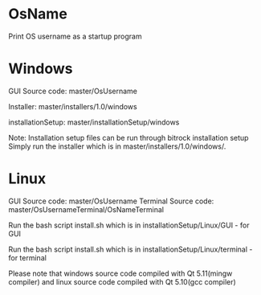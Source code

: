 # OsName

Print OS username as a startup program

# Windows

GUI Source code: master/OsUsername

Installer: master/installers/1.0/windows

installationSetup: master/installationSetup/windows

Note: Installation setup files can be run through bitrock installation setup
Simply run the installer which is in master/installers/1.0/windows/.

# Linux

GUI Source code: master/OsUsername
Terminal Source code: master/OsUsernameTerminal/OsNameTerminal

Run the bash script install.sh which is in installationSetup/Linux/GUI - for GUI

Run the bash script install.sh which is in installationSetup/Linux/terminal - for terminal

Please note that windows source code compiled with Qt 5.11(mingw compiler) and linux source code compiled with Qt 5.10(gcc compiler)
